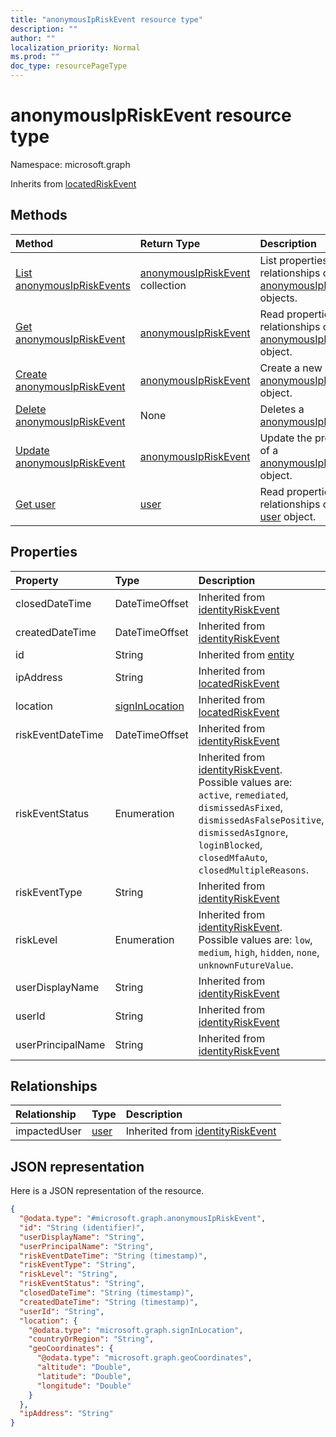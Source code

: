 ```yaml
---
title: "anonymousIpRiskEvent resource type"
description: ""
author: ""
localization_priority: Normal
ms.prod: ""
doc_type: resourcePageType
---
```


# anonymousIpRiskEvent resource type


Namespace: microsoft.graph




Inherits from [locatedRiskEvent](../resources/locatedriskevent.md)

## Methods
|Method|Return Type|Description|
|:---|:---|:---|
|[List anonymousIpRiskEvents](../api/anonymousipriskevent-list.md)|[anonymousIpRiskEvent](../resources/anonymousipriskevent.md) collection|List properties and relationships of the [anonymousIpRiskEvent](../resources/anonymousipriskevent.md) objects.|
|[Get anonymousIpRiskEvent](../api/anonymousipriskevent-get.md)|[anonymousIpRiskEvent](../resources/anonymousipriskevent.md)|Read properties and relationships of the [anonymousIpRiskEvent](../resources/anonymousipriskevent.md) object.|
|[Create anonymousIpRiskEvent](../api/anonymousipriskevent-post-anonymousipriskevents.md)|[anonymousIpRiskEvent](../resources/anonymousipriskevent.md)|Create a new [anonymousIpRiskEvent](../resources/anonymousipriskevent.md) object.|
|[Delete anonymousIpRiskEvent](../api/anonymousipriskevent-delete.md)|None|Deletes a [anonymousIpRiskEvent](../resources/anonymousipriskevent.md).|
|[Update anonymousIpRiskEvent](../api/anonymousipriskevent-update.md)|[anonymousIpRiskEvent](../resources/anonymousipriskevent.md)|Update the properties of a [anonymousIpRiskEvent](../resources/anonymousipriskevent.md) object.|
|[Get user](../api/user-get.md)|[user](../resources/user.md)|Read properties and relationships of the [user](../resources/user.md) object.|

## Properties
|Property|Type|Description|
|:---|:---|:---|
|closedDateTime|DateTimeOffset| Inherited from [identityRiskEvent](../resources/identityriskevent.md)|
|createdDateTime|DateTimeOffset| Inherited from [identityRiskEvent](../resources/identityriskevent.md)|
|id|String| Inherited from [entity](../resources/entity.md)|
|ipAddress|String| Inherited from [locatedRiskEvent](../resources/locatedriskevent.md)|
|location|[signInLocation](../resources/signinlocation.md)| Inherited from [locatedRiskEvent](../resources/locatedriskevent.md)|
|riskEventDateTime|DateTimeOffset| Inherited from [identityRiskEvent](../resources/identityriskevent.md)|
|riskEventStatus|Enumeration| Inherited from [identityRiskEvent](../resources/identityriskevent.md). Possible values are: `active`, `remediated`, `dismissedAsFixed`, `dismissedAsFalsePositive`, `dismissedAsIgnore`, `loginBlocked`, `closedMfaAuto`, `closedMultipleReasons`.|
|riskEventType|String| Inherited from [identityRiskEvent](../resources/identityriskevent.md)|
|riskLevel|Enumeration| Inherited from [identityRiskEvent](../resources/identityriskevent.md). Possible values are: `low`, `medium`, `high`, `hidden`, `none`, `unknownFutureValue`.|
|userDisplayName|String| Inherited from [identityRiskEvent](../resources/identityriskevent.md)|
|userId|String| Inherited from [identityRiskEvent](../resources/identityriskevent.md)|
|userPrincipalName|String| Inherited from [identityRiskEvent](../resources/identityriskevent.md)|

## Relationships
|Relationship|Type|Description|
|:---|:---|:---|
|impactedUser|[user](../resources/user.md)| Inherited from [identityRiskEvent](../resources/identityriskevent.md)|

## JSON representation
Here is a JSON representation of the resource.
<!-- {
  "blockType": "resource",
  "keyProperty": "id",
  "@odata.type": "microsoft.graph.anonymousIpRiskEvent",
  "baseType": "microsoft.graph.locatedRiskEvent",
  "openType": false
}
-->
``` json
{
  "@odata.type": "#microsoft.graph.anonymousIpRiskEvent",
  "id": "String (identifier)",
  "userDisplayName": "String",
  "userPrincipalName": "String",
  "riskEventDateTime": "String (timestamp)",
  "riskEventType": "String",
  "riskLevel": "String",
  "riskEventStatus": "String",
  "closedDateTime": "String (timestamp)",
  "createdDateTime": "String (timestamp)",
  "userId": "String",
  "location": {
    "@odata.type": "microsoft.graph.signInLocation",
    "countryOrRegion": "String",
    "geoCoordinates": {
      "@odata.type": "microsoft.graph.geoCoordinates",
      "altitude": "Double",
      "latitude": "Double",
      "longitude": "Double"
    }
  },
  "ipAddress": "String"
}
```

